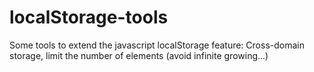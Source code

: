 localStorage-tools
==================

Some tools to extend the javascript localStorage feature: Cross-domain storage, limit the number of elements (avoid infinite growing...)
